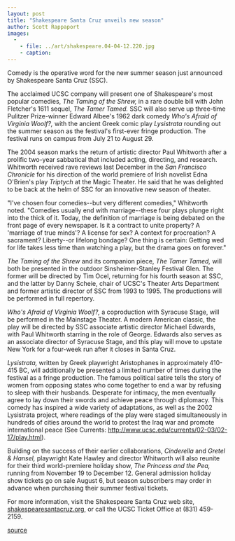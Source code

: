 ```yaml
---
layout: post
title: "Shakespeare Santa Cruz unveils new season"
author: Scott Rappaport
images:
  -
    - file: ../art/shakespeare.04-04-12.220.jpg
    - caption: 
---
```


Comedy is the operative word for the new summer season just announced by Shakespeare Santa Cruz (SSC).   

The acclaimed UCSC company will present one of Shakespeare's most popular comedies, _The Taming of the Shrew,_ in a rare double bill with John Fletcher's 1611 sequel, _The Tamer Tamed._ SSC will also serve up three-time Pulitzer Prize-winner Edward Albee's 1962 dark comedy _Who's Afraid of Virginia Woolf?,_ with the ancient Greek comic play _Lysistrata_ rounding out the summer season as the festival's first-ever fringe production. The festival runs on campus from July 21 to August 29.   

The 2004 season marks the return of artistic director Paul Whitworth after a prolific two-year sabbatical that included acting, directing, and research. Whitworth received rave reviews last December in the _San Francisco Chronicle_ for his direction of the world premiere of Irish novelist Edna O'Brien's play _Triptych_ at the Magic Theater. He said that he was delighted to be back at the helm of SSC for an innovative new season of theater.   

"I've chosen four comedies--but very different comedies," Whitworth noted. "Comedies usually end with marriage--these four plays plunge right into the thick of it. Today, the definition of marriage is being debated on the front page of every newspaper. Is it a contract to unite property? A 'marriage of true minds'? A license for sex? A context for procreation? A sacrament? Liberty--or lifelong bondage? One thing is certain: Getting wed for life takes less time than watching a play, but the drama goes on forever."  

_The Taming of the Shrew_ and its companion piece, _The Tamer Tamed,_ will both be presented in the outdoor Sinsheimer-Stanley Festival Glen. The former will be directed by Tim Ocel, returning for his fourth season at SSC, and the latter by Danny Scheie, chair of UCSC's Theater Arts Department and former artistic director of SSC from 1993 to 1995. The productions will be performed in full repertory.  

_Who's Afraid of Virginia Woolf?,_ a coproduction with Syracuse Stage, will be performed in the Mainstage Theater. A modern American classic, the play will be directed by SSC associate artistic director Michael Edwards, with Paul Whitworth starring in the role of George. Edwards also serves as an associate director of Syracuse Stage, and this play will move to upstate New York for a four-week run after it closes in Santa Cruz.   

_Lysistrata,_ written by Greek playwright Aristophanes in approximately 410-415 BC, will additionally be presented a limited number of times during the festival as a fringe production. The famous political satire tells the story of women from opposing states who come together to end a war by refusing to sleep with their husbands. Desperate for intimacy, the men eventually agree to lay down their swords and achieve peace through diplomacy. This comedy has inspired a wide variety of adaptations, as well as the 2002 Lysistrata project, where readings of the play were staged simultaneously in hundreds of cities around the world to protest the Iraq war and promote international peace (See Currents: <http://www.ucsc.edu/currents/02-03/02-17/play.html>).   

Building on the success of their earlier collaborations, _Cinderella_ and _Gretel & Hansel,_ playwright Kate Hawley and director Whitworth will also reunite for their third world-premiere holiday show, _The Princess and the Pea,_ running from November 19 to December 12\. General admission holiday show tickets go on sale August 6, but season subscribers may order in advance when purchasing their summer festival tickets.   

For more information, visit the Shakespeare Santa Cruz web site, [shakespearesantacruz.org][1], or call the UCSC Ticket Office at (831) 459-2159.

[1]: http://www.shakespearesantacruz.org

[source](http://www1.ucsc.edu/currents/03-04/04-12/shakespeare.html "Permalink to shakespeare")
